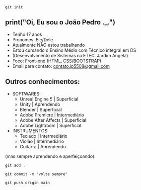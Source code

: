` git init `

## print("Oi, Eu sou o João Pedro ._.")

- Tenho 17 anos
- Pronomes: Ele/Dele
- Atualmente NÃO estou trabalhando
- Estou cursando o Ensino Médio com Técnico integral em DS
- (Desenvolvimento de Sistemas na ETEC: Jardim Angela)
- Foco: Front-end (HTML, CSS/BOOTSTRAP)
- Email para contato: contato.jp5508@gmail.com
## Outros conhecimentos:
- SOFTWARES:
  - Unreal Engine 5 | Superficial
  - Unity | Aprendendo
  - Blender | Superficial
  - Adobe Premiere | Intermediário
  - Adobe After Affects | Superficial
  - Adobe Lightroom | Superficial
- INSTRUMENTOS:
  - Teclado | Intermediário
  - Violão | Intermediário
  - Guitarra | Aprendendo

(mas sempre aprendendo e aperfeiçoando)

<!-- Parabéns! Você achou me easter-egg: -->
<!-- https://www.youtube.com/@LINK._.4178 -->

` git add . `

` git commit -m "volte sempre" `

` git push origin main `
